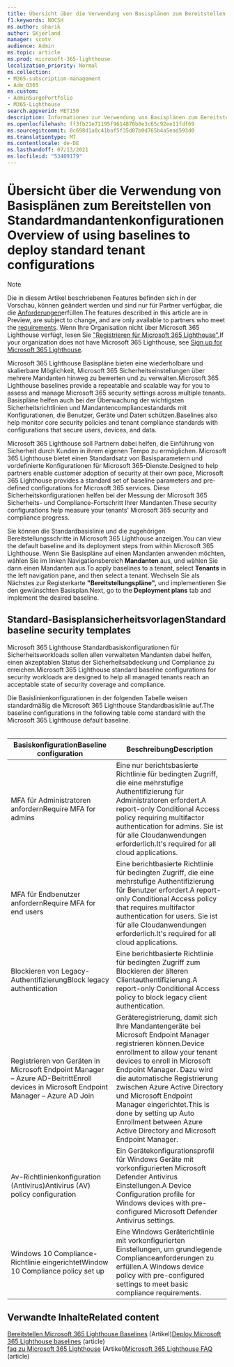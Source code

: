 ```yaml
---
title: Übersicht über die Verwendung von Basisplänen zum Bereitstellen von Standardmandantenkonfigurationen
f1.keywords: NOCSH
ms.author: sharik
author: SKjerland
manager: scotv
audience: Admin
ms.topic: article
ms.prod: microsoft-365-lighthouse
localization_priority: Normal
ms.collection:
- M365-subscription-management
- Adm_O365
ms.custom:
- AdminSurgePortfolio
- M365-Lighthouse
search.appverid: MET150
description: Informationen zur Verwendung von Basisplänen zum Bereitstellen von Standardmandantenkonfigurationen für verwaltete Dienstanbieter (Managed Service Providers, MSPs) mit Microsoft 365 Lighthouse.
ms.openlocfilehash: ff3fb21e71195f9614870b8e3c65c92ee11fdf69
ms.sourcegitcommit: 8c698d1a0c41baf5f35d07b0d765b4a5ead593d0
ms.translationtype: MT
ms.contentlocale: de-DE
ms.lasthandoff: 07/13/2021
ms.locfileid: "53409179"
---
```

# <a name="overview-of-using-baselines-to-deploy-standard-tenant-configurations"></a><span data-ttu-id="915be-103">Übersicht über die Verwendung von Basisplänen zum Bereitstellen von Standardmandantenkonfigurationen</span><span class="sxs-lookup"><span data-stu-id="915be-103">Overview of using baselines to deploy standard tenant configurations</span></span> 

> [!NOTE]
> <span data-ttu-id="915be-104">Die in diesem Artikel beschriebenen Features befinden sich in der Vorschau, können geändert werden und sind nur für Partner verfügbar, die die [Anforderungen](m365-lighthouse-requirements.md)erfüllen.</span><span class="sxs-lookup"><span data-stu-id="915be-104">The features described in this article are in Preview, are subject to change, and are only available to partners who meet the [requirements](m365-lighthouse-requirements.md).</span></span> <span data-ttu-id="915be-105">Wenn Ihre Organisation nicht über Microsoft 365 Lighthouse verfügt, lesen Sie ["Registrieren für Microsoft 365 Lighthouse".](m365-lighthouse-sign-up.md)</span><span class="sxs-lookup"><span data-stu-id="915be-105">If your organization does not have Microsoft 365 Lighthouse, see [Sign up for Microsoft 365 Lighthouse](m365-lighthouse-sign-up.md).</span></span>

<span data-ttu-id="915be-106">Microsoft 365 Lighthouse Basispläne bieten eine wiederholbare und skalierbare Möglichkeit, Microsoft 365 Sicherheitseinstellungen über mehrere Mandanten hinweg zu bewerten und zu verwalten.</span><span class="sxs-lookup"><span data-stu-id="915be-106">Microsoft 365 Lighthouse baselines provide a repeatable and scalable way for you to assess and manage Microsoft 365 security settings across multiple tenants.</span></span> <span data-ttu-id="915be-107">Basispläne helfen auch bei der Überwachung der wichtigsten Sicherheitsrichtlinien und Mandantencompliancestandards mit Konfigurationen, die Benutzer, Geräte und Daten schützen.</span><span class="sxs-lookup"><span data-stu-id="915be-107">Baselines also help monitor core security policies and tenant compliance standards with configurations that secure users, devices, and data.</span></span>

<span data-ttu-id="915be-108">Microsoft 365 Lighthouse soll Partnern dabei helfen, die Einführung von Sicherheit durch Kunden in ihrem eigenen Tempo zu ermöglichen. Microsoft 365 Lighthouse bietet einen Standardsatz von Basisparametern und vordefinierte Konfigurationen für Microsoft 365-Dienste.</span><span class="sxs-lookup"><span data-stu-id="915be-108">Designed to help partners enable customer adoption of security at their own pace, Microsoft 365 Lighthouse provides a standard set of baseline parameters and pre-defined configurations for Microsoft 365 services.</span></span> <span data-ttu-id="915be-109">Diese Sicherheitskonfigurationen helfen bei der Messung der Microsoft 365 Sicherheits- und Compliance-Fortschritt Ihrer Mandanten.</span><span class="sxs-lookup"><span data-stu-id="915be-109">These security configurations help measure your tenants' Microsoft 365 security and compliance progress.</span></span>

<span data-ttu-id="915be-110">Sie können die Standardbasislinie und die zugehörigen Bereitstellungsschritte in Microsoft 365 Lighthouse anzeigen.</span><span class="sxs-lookup"><span data-stu-id="915be-110">You can view the default baseline and its deployment steps from within Microsoft 365 Lighthouse.</span></span> <span data-ttu-id="915be-111">Wenn Sie Basispläne auf einen Mandanten anwenden möchten, wählen Sie im linken Navigationsbereich **Mandanten** aus, und wählen Sie dann einen Mandanten aus.</span><span class="sxs-lookup"><span data-stu-id="915be-111">To apply baselines to a tenant, select **Tenants** in the left navigation pane, and then select a tenant.</span></span> <span data-ttu-id="915be-112">Wechseln Sie als Nächstes zur Registerkarte **"Bereitstellungspläne",** und implementieren Sie den gewünschten Basisplan.</span><span class="sxs-lookup"><span data-stu-id="915be-112">Next, go to the **Deployment plans** tab and implement the desired baseline.</span></span>

## <a name="standard-baseline-security-templates"></a><span data-ttu-id="915be-113">Standard-Basisplansicherheitsvorlagen</span><span class="sxs-lookup"><span data-stu-id="915be-113">Standard baseline security templates</span></span>

<span data-ttu-id="915be-114">Microsoft 365 Lighthouse Standardbasiskonfigurationen für Sicherheitsworkloads sollen allen verwalteten Mandanten dabei helfen, einen akzeptablen Status der Sicherheitsabdeckung und Compliance zu erreichen.</span><span class="sxs-lookup"><span data-stu-id="915be-114">Microsoft 365 Lighthouse standard baseline configurations for security workloads are designed to help all managed tenants reach an acceptable state of security coverage and compliance.</span></span>

<span data-ttu-id="915be-115">Die Basislinienkonfigurationen in der folgenden Tabelle weisen standardmäßig die Microsoft 365 Lighthouse Standardbasislinie auf.</span><span class="sxs-lookup"><span data-stu-id="915be-115">The baseline configurations in the following table come standard with the Microsoft 365 Lighthouse default baseline.</span></span><br><br>

| <span data-ttu-id="915be-116">Basiskonfiguration</span><span class="sxs-lookup"><span data-stu-id="915be-116">Baseline configuration</span></span> | <span data-ttu-id="915be-117">Beschreibung</span><span class="sxs-lookup"><span data-stu-id="915be-117">Description</span></span> |
|--|--|
| <span data-ttu-id="915be-118">MFA für Administratoren anfordern</span><span class="sxs-lookup"><span data-stu-id="915be-118">Require MFA for admins</span></span> | <span data-ttu-id="915be-119">Eine nur berichtsbasierte Richtlinie für bedingten Zugriff, die eine mehrstufige Authentifizierung für Administratoren erfordert.</span><span class="sxs-lookup"><span data-stu-id="915be-119">A report-only Conditional Access policy requiring multifactor authentication for admins.</span></span> <span data-ttu-id="915be-120">Sie ist für alle Cloudanwendungen erforderlich.</span><span class="sxs-lookup"><span data-stu-id="915be-120">It's required for all cloud applications.</span></span> |
| <span data-ttu-id="915be-121">MFA für Endbenutzer anfordern</span><span class="sxs-lookup"><span data-stu-id="915be-121">Require MFA for end users</span></span> | <span data-ttu-id="915be-122">Eine berichtbasierte Richtlinie für bedingten Zugriff, die eine mehrstufige Authentifizierung für Benutzer erfordert.</span><span class="sxs-lookup"><span data-stu-id="915be-122">A report-only Conditional Access policy that requires multifactor authentication for users.</span></span> <span data-ttu-id="915be-123">Sie ist für alle Cloudanwendungen erforderlich.</span><span class="sxs-lookup"><span data-stu-id="915be-123">It's required for all cloud applications.</span></span> |
| <span data-ttu-id="915be-124">Blockieren von Legacy-Authentifizierung</span><span class="sxs-lookup"><span data-stu-id="915be-124">Block legacy authentication</span></span> | <span data-ttu-id="915be-125">Eine berichtbasierte Richtlinie für bedingten Zugriff zum Blockieren der älteren Clientauthentifizierung.</span><span class="sxs-lookup"><span data-stu-id="915be-125">A report-only Conditional Access policy to block legacy client authentication.</span></span> |
| <span data-ttu-id="915be-126">Registrieren von Geräten in Microsoft Endpoint Manager – Azure AD-Beitritt</span><span class="sxs-lookup"><span data-stu-id="915be-126">Enroll devices in Microsoft Endpoint Manager – Azure AD Join</span></span> | <span data-ttu-id="915be-127">Geräteregistrierung, damit sich Ihre Mandantengeräte bei Microsoft Endpoint Manager registrieren können.</span><span class="sxs-lookup"><span data-stu-id="915be-127">Device enrollment to allow your tenant devices to enroll in Microsoft Endpoint Manager.</span></span> <span data-ttu-id="915be-128">Dazu wird die automatische Registrierung zwischen Azure Active Directory und Microsoft Endpoint Manager eingerichtet.</span><span class="sxs-lookup"><span data-stu-id="915be-128">This is done by setting up Auto Enrollment between Azure Active Directory and Microsoft Endpoint Manager.</span></span> |
| <span data-ttu-id="915be-129">Av-Richtlinienkonfiguration (Antivirus)</span><span class="sxs-lookup"><span data-stu-id="915be-129">Antivirus (AV) policy configuration</span></span> | <span data-ttu-id="915be-130">Ein Gerätekonfigurationsprofil für Windows Geräte mit vorkonfigurierten Microsoft Defender Antivirus Einstellungen.</span><span class="sxs-lookup"><span data-stu-id="915be-130">A Device Configuration profile for Windows devices with pre-configured Microsoft Defender Antivirus settings.</span></span> |
| <span data-ttu-id="915be-131">Windows 10 Compliance-Richtlinie eingerichtet</span><span class="sxs-lookup"><span data-stu-id="915be-131">Window 10 Compliance policy set up</span></span> | <span data-ttu-id="915be-132">Eine Windows Geräterichtlinie mit vorkonfigurierten Einstellungen, um grundlegende Complianceanforderungen zu erfüllen.</span><span class="sxs-lookup"><span data-stu-id="915be-132">A Windows device policy with pre-configured settings to meet basic compliance requirements.</span></span> |

## <a name="related-content"></a><span data-ttu-id="915be-133">Verwandte Inhalte</span><span class="sxs-lookup"><span data-stu-id="915be-133">Related content</span></span>

<span data-ttu-id="915be-134">[Bereitstellen Microsoft 365 Lighthouse Baselines](m365-lighthouse-deploy-baselines.md) (Artikel)</span><span class="sxs-lookup"><span data-stu-id="915be-134">[Deploy Microsoft 365 Lighthouse baselines](m365-lighthouse-deploy-baselines.md) (article)</span></span>\
<span data-ttu-id="915be-135">[faq zu Microsoft 365 Lighthouse](m365-lighthouse-faq.yml) (Artikel)</span><span class="sxs-lookup"><span data-stu-id="915be-135">[Microsoft 365 Lighthouse FAQ](m365-lighthouse-faq.yml) (article)</span></span>
